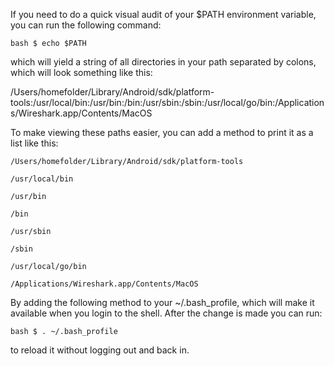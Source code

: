 If you need to do a quick visual audit of your $PATH environment variable, you can run the following command:

`
bash $ echo $PATH
`

which will yield a string of all directories in your path separated by colons, which will look something like this:

/Users/homefolder/Library/Android/sdk/platform-tools:/usr/local/bin:/usr/bin:/bin:/usr/sbin:/sbin:/usr/local/go/bin:/Applications/Wireshark.app/Contents/MacOS

To make viewing these paths easier, you can add a method to print it as a list like this:

`
/Users/homefolder/Library/Android/sdk/platform-tools 
`

`
/usr/local/bin
`

`
/usr/bin
`

`
/bin
`

`
/usr/sbin
`

`
/sbin
`

`
/usr/local/go/bin
`

`
/Applications/Wireshark.app/Contents/MacOS
`

By adding the following method to your ~/.bash_profile, which will make it available when you login to the shell. After the change is made you can run:

`
bash $ . ~/.bash_profile
`

to reload it without logging out and back in.
